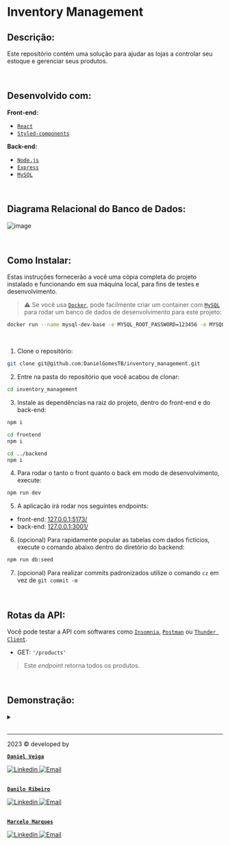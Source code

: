 # Inventory Management

## Descrição:
Este repositório contém uma solução para ajudar as lojas a controlar seu estoque e gerenciar seus produtos.

<br />

## Desenvolvido com:

**Front-end:**
- [`React`](https://react.dev/)
- [`Styled-components`](https://styled-components.com/)

**Back-end:**
- [`Node.js`](https://nodejs.org/en)
- [`Express`](https://expressjs.com/)
- [`MySQL`](https://www.mysql.com/)

<br />

## Diagrama Relacional do Banco de Dados:
![image](https://github.com/DanielGomesTB/inventory_management/assets/102492818/f26dc90a-0e3d-4230-8134-dbd2d942eed3)

<br />

## Como Instalar:
Estas instruções fornecerão a você uma cópia completa do projeto instalado e funcionando em sua máquina local, para fins de testes e desenvolvimento.

> :warning: Se você usa [`Docker`](https://www.docker.com/), pode facilmente criar um container com [`MySQL`](https://www.mysql.com/) para rodar um banco de dados de desenvolvimento para este projeto:
```sh
docker run --name mysql-dev-base -e MYSQL_ROOT_PASSWORD=123456 -e MYSQL_DATABASE=inventory -p 3306:3306 -d mysql:8
```

<br />

1. Clone o repositório:
```sh
git clone git@github.com:DanielGomesTB/inventory_management.git
```
2. Entre na pasta do repositório que você acabou de clonar:
```sh
cd inventory_management
```
3. Instale as dependências na raiz do projeto, dentro do front-end e do back-end:
```sh
npm i

cd frontend
npm i

cd ../backend
npm i
```
4. Para rodar o tanto o front quanto o back em modo de desenvolvimento, execute:
```sh
npm run dev
```
5. A aplicação irá rodar nos seguintes endpoints:
- front-end: [127.0.0.1:5173/](http://127.0.0.1:5173/)
- back-end: [127.0.0.1:3001/](http://127.0.0.1:3001/)

6. (opcional) Para rapidamente popular as tabelas com dados fictícios, execute o comando abaixo dentro do diretório do backend:
```sh
npm run db:seed
```
7. (opcional) Para realizar commits padronizados utilize o comando `cz` em vez de `git commit -m`

<br />

## Rotas da API:

Você pode testar a API com softwares como [`Insomnia`](https://insomnia.rest/download), [`Postman`](https://www.postman.com/) ou [`Thunder Client`](https://www.thunderclient.com/).

  - GET: `'/products'`
  > Este _endpoint_ retorna todos os produtos.

<br />

## Demonstração:

<details>
  <summary>
  </summary>
  
  1. #### imagem 1
  [imagem 1]()

</details>

<br />

---

2023 © developed by

<div>

  [**`Daniel Veiga`**](https://github.com/DanielGomesTB)

  <a href = "https://www.linkedin.com/in/dg-veiga/">
    <img src="https://img.shields.io/badge/LinkedIn-0077B5?style=for-the-badge&logo=linkedin&logoColor=white" alt="Linkedin" />
  </a>
  <a href="mailto:danielgomesveiga@hotmail.com" target="_blank">
    <img src="https://img.shields.io/badge/Hotmail-0077B5?style=for-the-badge&logo=gmail&logoColor=white" alt="Email" />
  </a>
</div>

<br />

<div>

  [**`Danilo Ribeiro`**](https://github.com/danilobarrosribeiro)

  <a href = "https://www.linkedin.com/in/danilo-de-barros-ribeiro/">
    <img src="https://img.shields.io/badge/LinkedIn-0077B5?style=for-the-badge&logo=linkedin&logoColor=white" alt="Linkedin" />
  </a>
  <a href="mailto:nilo22@gmail.com" target="_blank">
    <img src="https://img.shields.io/badge/Gmail-c71610?style=for-the-badge&logo=gmail&logoColor=white" alt="Email" />
  </a>
</div>

<br />

<div>

  [**`Marcelo Marques`**](https://github.com/marcelo-mls)

  <a href = "https://www.linkedin.com/in/marcelo-mls/">
    <img src="https://img.shields.io/badge/LinkedIn-0077B5?style=for-the-badge&logo=linkedin&logoColor=white" alt="Linkedin" />
  </a>
  <a href="mailto:marcelo-mls@hotmail.com" target="_blank">
    <img src="https://img.shields.io/badge/Hotmail-0077B5?style=for-the-badge&logo=gmail&logoColor=white" alt="Email" />
  </a>
</div>
